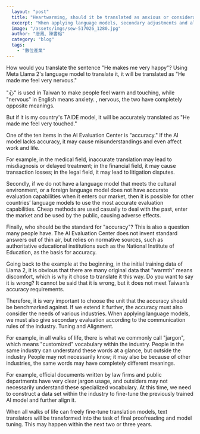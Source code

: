 ```yaml
---
  layout: "post"
  title: "Heartwarming, should it be translated as anxious or considerate?"
  excerpt: "When applying language models, secondary adjustments and alignment must also be given according to industry communication rules."
  image: "/assets/imgs/sew-517026_1280.jpg"
  author: "唐鳳、陳書榕"
  category: "blog"
  tags: 
    - "數位產業"
---
```



How would you translate the sentence "He makes me very happy"? Using Meta Llama 2's language model to translate it, it will be translated as "He made me feel very nervous." 

 "心" is used in Taiwan to make people feel warm and touching, while "nervous" in English means anxiety. , nervous, the two have completely opposite meanings. 

But if it is my country's TAIDE model, it will be accurately translated as "He made me feel very touched."

One of the ten items in the AI Evaluation Center is "accuracy." If the AI model lacks accuracy, it may cause misunderstandings and even affect work and life. 

For example, in the medical field, inaccurate translation may lead to misdiagnosis or delayed treatment; in the financial field, it may cause transaction losses; in the legal field, it may lead to litigation disputes. 

Secondly, if we do not have a language model that meets the cultural environment, or a foreign language model does not have accurate evaluation capabilities when it enters our market, then it is possible for other countries’ language models to use the most accurate evaluation capabilities. Cheap methods are used casually to deal with the past, enter the market and be used by the public, causing adverse effects. 

Finally, who should be the standard for "accuracy"? This is also a question many people have. The AI Evaluation Center does not invent standard answers out of thin air, but relies on normative sources, such as authoritative educational institutions such as the National Institute of Education, as the basis for accuracy. 

Going back to the example at the beginning, in the initial training data of Llama 2, it is obvious that there are many original data that "warmth" means discomfort, which is why it chose to translate it this way. Do you want to say it is wrong? It cannot be said that it is wrong, but it does not meet Taiwan’s accuracy requirements. 

Therefore, it is very important to choose the unit that the accuracy should be benchmarked against. If we extend it further, the accuracy must also consider the needs of various industries. When applying language models, we must also give secondary evaluation according to the communication rules of the industry. Tuning and Alignment. 

For example, in all walks of life, there is what we commonly call "jargon", which means "customized" vocabulary within the industry. People in the same industry can understand these words at a glance, but outside the industry People may not necessarily know; it may also be because of other industries, the same words may have completely different meanings. 

For example, official documents written by law firms and public departments have very clear jargon usage, and outsiders may not necessarily understand these specialized vocabulary. At this time, we need to construct a data set within the industry to fine-tune the previously trained AI model and further align it. 

When all walks of life can freely fine-tune translation models, text translators will be transformed into the task of final proofreading and model tuning. This may happen within the next two or three years. 
